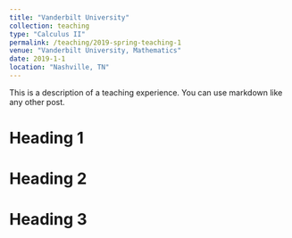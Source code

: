 ```yaml
---
title: "Vanderbilt University"
collection: teaching
type: "Calculus II"
permalink: /teaching/2019-spring-teaching-1
venue: "Vanderbilt University, Mathematics"
date: 2019-1-1
location: "Nashville, TN"
---
```


This is a description of a teaching experience. You can use markdown like any other post.

Heading 1
======

Heading 2
======

Heading 3
======
